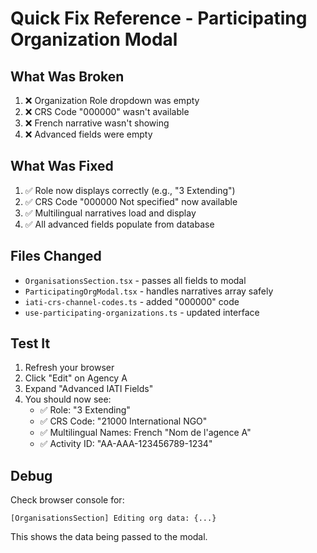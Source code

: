 # Quick Fix Reference - Participating Organization Modal

## What Was Broken
1. ❌ Organization Role dropdown was empty
2. ❌ CRS Code "000000" wasn't available
3. ❌ French narrative wasn't showing
4. ❌ Advanced fields were empty

## What Was Fixed
1. ✅ Role now displays correctly (e.g., "3 Extending")
2. ✅ CRS Code "000000 Not specified" now available
3. ✅ Multilingual narratives load and display
4. ✅ All advanced fields populate from database

## Files Changed
- `OrganisationsSection.tsx` - passes all fields to modal
- `ParticipatingOrgModal.tsx` - handles narratives array safely
- `iati-crs-channel-codes.ts` - added "000000" code
- `use-participating-organizations.ts` - updated interface

## Test It
1. Refresh your browser
2. Click "Edit" on Agency A
3. Expand "Advanced IATI Fields"
4. You should now see:
   - ✅ Role: "3 Extending"
   - ✅ CRS Code: "21000 International NGO"
   - ✅ Multilingual Names: French "Nom de l'agence A"
   - ✅ Activity ID: "AA-AAA-123456789-1234"

## Debug
Check browser console for:
```
[OrganisationsSection] Editing org data: {...}
```

This shows the data being passed to the modal.
